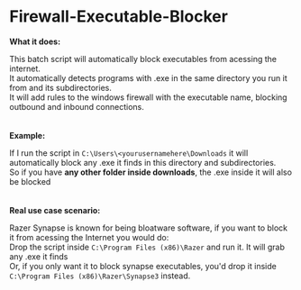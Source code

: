 # Firewall-Executable-Blocker<br>

**What it does:**<br>

This batch script will automatically block executables from acessing the internet.<br>
It automatically detects programs with .exe in the same directory you run it from and its subdirectories.<br>
It will add rules to the windows firewall with the executable name, blocking outbound and inbound connections.<br>
<br>
<br>
**Example:**<br>

If I run the script in ```C:\Users\<yourusernamehere\Downloads``` it will automatically block any .exe it finds in this directory and subdirectories.<br>
So if you have **any other folder inside downloads**, the .exe inside it will also be blocked<br>
<br>
<br>
**Real use case scenario:**<br>

Razer Synapse is known for being bloatware software, if you want to block it from acessing the Internet you would do:<br>
Drop the script inside ```C:\Program Files (x86)\Razer``` and run it. It will grab any .exe it finds<br> 
Or, if you only want it to block synapse executables, you'd drop it inside ```C:\Program Files (x86)\Razer\Synapse3``` instead.
